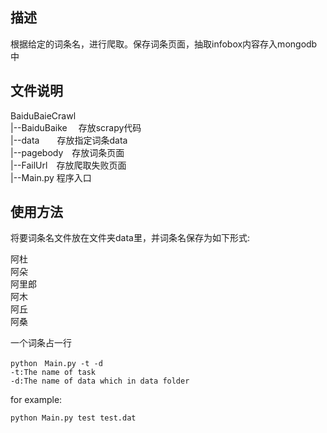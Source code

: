 ## 描述
根据给定的词条名，进行爬取。保存词条页面，抽取infobox内容存入mongodb中 
 
## 文件说明
BaiduBaieCrawl  
|--BaiduBaike　  存放scrapy代码  
|--data　　存放指定词条data  
|--pagebody　存放词条页面  
|--FailUrl　存放爬取失败页面  
|--Main.py 程序入口  
  
## 使用方法  
将要词条名文件放在文件夹data里，并词条名保存为如下形式:  

阿杜  
阿朵  
阿里郎  
阿木  
阿丘  
阿桑  

一个词条占一行  
```
python　Main.py -t -d  
-t:The name of task   
-d:The name of data which in data folder  
```
for example:
```
python Main.py test test.dat
```
